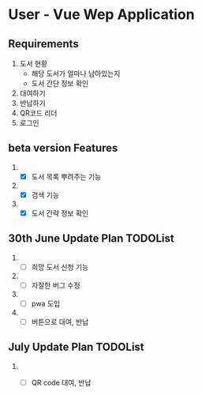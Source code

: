# User - Vue Wep Application
## Requirements
1. 도서 현황
    - 해당 도서가 얼마나 남아있는지
    - 도서 간단 정보 확인
2. 대여하기
3. 반납하기
4. QR코드 리더
5. 로그인

## beta version Features
1. - [x] 도서 목록 뿌려주는 기능
2. - [x] 검색 기능
3. - [x] 도서 간략 정보 확인

## 30th June Update Plan TODOList
1. - [ ] 희망 도서 신청 기능
2. - [ ] 자잘한 버그 수정
3. - [ ] pwa 도입
4. - [ ] 버튼으로 대여, 반납

## July Update Plan TODOList
1. - [ ] QR code 대여, 반납

